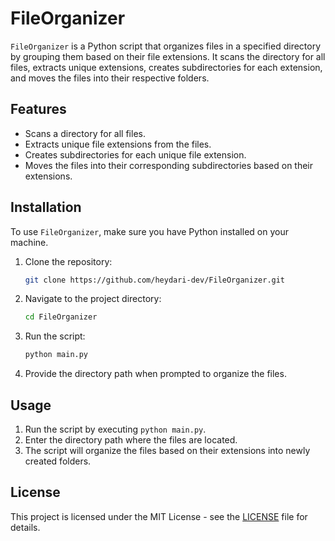 # FileOrganizer

`FileOrganizer` is a Python script that organizes files in a specified directory by grouping them based on their file extensions. It scans the directory for all files, extracts unique extensions, creates subdirectories for each extension, and moves the files into their respective folders.

## Features

- Scans a directory for all files.
- Extracts unique file extensions from the files.
- Creates subdirectories for each unique file extension.
- Moves the files into their corresponding subdirectories based on their extensions.

## Installation

To use `FileOrganizer`, make sure you have Python installed on your machine.

1. Clone the repository:
    ```bash
    git clone https://github.com/heydari-dev/FileOrganizer.git
    ```

2. Navigate to the project directory:
    ```bash
    cd FileOrganizer
    ```

3. Run the script:
    ```bash
    python main.py
    ```

4. Provide the directory path when prompted to organize the files.

## Usage

1. Run the script by executing `python main.py`.
2. Enter the directory path where the files are located.
3. The script will organize the files based on their extensions into newly created folders.

## License

This project is licensed under the MIT License - see the [LICENSE](LICENSE) file for details.
